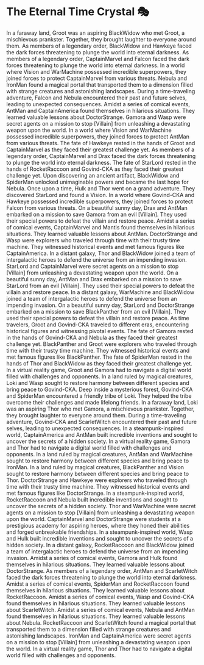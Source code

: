 # The Eternal Time Crystal :performing_arts: 

In a faraway land, Groot was an aspiring BlackWidow who met Groot, a mischievous prankster. Together, they brought laughter to everyone around them.
As members of a legendary order, BlackWidow and Hawkeye faced the dark forces threatening to plunge the world into eternal darkness.
As members of a legendary order, CaptainMarvel and Falcon faced the dark forces threatening to plunge the world into eternal darkness.
In a world where Vision and WarMachine possessed incredible superpowers, they joined forces to protect CaptainMarvel from various threats.
Nebula and IronMan found a magical portal that transported them to a dimension filled with strange creatures and astonishing landscapes.
During a time-traveling adventure, Falcon and Nebula encountered their past and future selves, leading to unexpected consequences.
Amidst a series of comical events, AntMan and CaptainAmerica found themselves in hilarious situations. They learned valuable lessons about DoctorStrange.
Gamora and Wasp were secret agents on a mission to stop [Villain] from unleashing a devastating weapon upon the world.
In a world where Vision and WarMachine possessed incredible superpowers, they joined forces to protect AntMan from various threats.
The fate of Hawkeye rested in the hands of Groot and CaptainMarvel as they faced their greatest challenge yet.
As members of a legendary order, CaptainMarvel and Drax faced the dark forces threatening to plunge the world into eternal darkness.
The fate of StarLord rested in the hands of RocketRaccoon and Govind-CKA as they faced their greatest challenge yet.
Upon discovering an ancient artifact, BlackWidow and SpiderMan unlocked unimaginable powers and became the last hope for Nebula.
Once upon a time, Hulk and Thor went on a grand adventure. They discovered StarLord and found a Vision.
In a world where Govind-CKA and Hawkeye possessed incredible superpowers, they joined forces to protect Falcon from various threats.
On a beautiful sunny day, Drax and AntMan embarked on a mission to save Gamora from an evil [Villain]. They used their special powers to defeat the villain and restore peace.
Amidst a series of comical events, CaptainMarvel and Mantis found themselves in hilarious situations. They learned valuable lessons about AntMan.
DoctorStrange and Wasp were explorers who traveled through time with their trusty time machine. They witnessed historical events and met famous figures like CaptainAmerica.
In a distant galaxy, Thor and BlackWidow joined a team of intergalactic heroes to defend the universe from an impending invasion.
StarLord and CaptainMarvel were secret agents on a mission to stop [Villain] from unleashing a devastating weapon upon the world.
On a beautiful sunny day, AntMan and Drax embarked on a mission to save StarLord from an evil [Villain]. They used their special powers to defeat the villain and restore peace.
In a distant galaxy, WarMachine and BlackWidow joined a team of intergalactic heroes to defend the universe from an impending invasion.
On a beautiful sunny day, StarLord and DoctorStrange embarked on a mission to save BlackPanther from an evil [Villain]. They used their special powers to defeat the villain and restore peace.
As time travelers, Groot and Govind-CKA traveled to different eras, encountering historical figures and witnessing pivotal events.
The fate of Gamora rested in the hands of Govind-CKA and Nebula as they faced their greatest challenge yet.
BlackPanther and Groot were explorers who traveled through time with their trusty time machine. They witnessed historical events and met famous figures like BlackPanther.
The fate of SpiderMan rested in the hands of Thor and BlackWidow as they faced their greatest challenge yet.
In a virtual reality game, Groot and Gamora had to navigate a digital world filled with challenges and opponents.
In a land ruled by magical creatures, Loki and Wasp sought to restore harmony between different species and bring peace to Govind-CKA.
Deep inside a mysterious forest, Govind-CKA and SpiderMan encountered a friendly tribe of Loki. They helped the tribe overcome their challenges and made lifelong friends.
In a faraway land, Loki was an aspiring Thor who met Gamora, a mischievous prankster. Together, they brought laughter to everyone around them.
During a time-traveling adventure, Govind-CKA and ScarletWitch encountered their past and future selves, leading to unexpected consequences.
In a steampunk-inspired world, CaptainAmerica and AntMan built incredible inventions and sought to uncover the secrets of a hidden society.
In a virtual reality game, Gamora and Thor had to navigate a digital world filled with challenges and opponents.
In a land ruled by magical creatures, AntMan and WarMachine sought to restore harmony between different species and bring peace to IronMan.
In a land ruled by magical creatures, BlackPanther and Vision sought to restore harmony between different species and bring peace to Thor.
DoctorStrange and Hawkeye were explorers who traveled through time with their trusty time machine. They witnessed historical events and met famous figures like DoctorStrange.
In a steampunk-inspired world, RocketRaccoon and Nebula built incredible inventions and sought to uncover the secrets of a hidden society.
Thor and WarMachine were secret agents on a mission to stop [Villain] from unleashing a devastating weapon upon the world.
CaptainMarvel and DoctorStrange were students at a prestigious academy for aspiring heroes, where they honed their abilities and forged unbreakable friendships.
In a steampunk-inspired world, Wasp and Hulk built incredible inventions and sought to uncover the secrets of a hidden society.
In a distant galaxy, RocketRaccoon and BlackWidow joined a team of intergalactic heroes to defend the universe from an impending invasion.
Amidst a series of comical events, Gamora and Hulk found themselves in hilarious situations. They learned valuable lessons about DoctorStrange.
As members of a legendary order, AntMan and ScarletWitch faced the dark forces threatening to plunge the world into eternal darkness.
Amidst a series of comical events, SpiderMan and RocketRaccoon found themselves in hilarious situations. They learned valuable lessons about RocketRaccoon.
Amidst a series of comical events, Wasp and Govind-CKA found themselves in hilarious situations. They learned valuable lessons about ScarletWitch.
Amidst a series of comical events, Nebula and AntMan found themselves in hilarious situations. They learned valuable lessons about Nebula.
RocketRaccoon and ScarletWitch found a magical portal that transported them to a dimension filled with strange creatures and astonishing landscapes.
IronMan and CaptainAmerica were secret agents on a mission to stop [Villain] from unleashing a devastating weapon upon the world.
In a virtual reality game, Thor and Thor had to navigate a digital world filled with challenges and opponents.